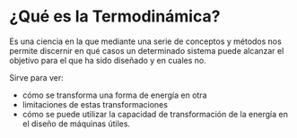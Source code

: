 # ¿Qué es la Termodinámica?
Es una ciencia en la que mediante una serie de conceptos y métodos nos permite discernir en qué casos un determinado sistema puede alcanzar el objetivo para el que ha sido diseñado y en cuales no.

Sirve para ver:

- cómo se transforma una forma de energía en otra
- limitaciones de estas transformaciones
- cómo se puede utilizar la capacidad de transformación de la energía en el diseño de máquinas útiles.

